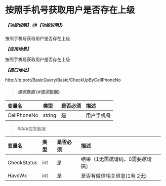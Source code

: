 # 按照手机号获取用户是否存在上级

##### _【功能说明】_ {#【功能说明】}

按照手机号获取用户是否存在上级

_**【应用场景】**_

按照手机号获取用户是否存在上级

_**【接口地址】**_

http://ip:port/BasicQuery/Basic/CheckUpByCellPhoneNo

> #### _请求数据_ {#请求数据}

| 变量名 | 类型 | 是否必须 | 描述 |
| :--- | :--- | :--- | :--- |
| CellPhoneNo | string | 是 | 用户手机号 |


> ####应答数据

| 变量名 | 类型 | 是否必须 | 描述 |
| :--- | :--- | :--- | :--- |
| CheckStatus | int | 是 | 结果（1无需邀请码，0需要邀请码） |
| HaveWx | int | 是 | 是否有微信相关信息(1有 2无)|
